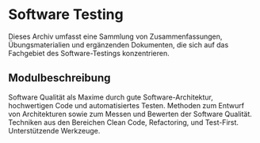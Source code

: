 # Software Testing

Dieses Archiv umfasst eine Sammlung von Zusammenfassungen, Übungsmaterialien und ergänzenden Dokumenten, die sich auf
das Fachgebiet des Software-Testings konzentrieren.

## Modulbeschreibung

Software Qualität als Maxime durch gute Software-Architektur, hochwertigen Code und automatisiertes Testen. Methoden zum
Entwurf von Architekturen sowie zum Messen und Bewerten der Software Qualität. Techniken aus den Bereichen Clean Code,
Refactoring, und Test-First. Unterstützende Werkzeuge.